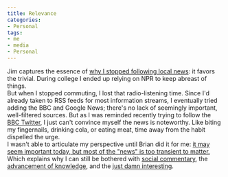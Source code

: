 ```yaml
---
title: Relevance
categories:
- Personal
tags:
- me
- media
- Personal
---
```


Jim captures the essence of [why I stopped following local news][1]: it favors the trivial.  During college I ended up relying on NPR to keep abreast of things.  
But when I stopped commuting, I lost that radio-listening time.  Since I'd already taken to RSS feeds for most information streams, I eventually tried adding the BBC and Google News; there's no lack of seemingly important, well-filtered sources.  But as I was reminded recently trying to follow the [BBC Twitter][2], I just can't convince myself the news is noteworthy.  Like biting my fingernails, drinking cola, or eating meat, time away from the habit dispelled the urge.  
I wasn't able to articulate my perspective until Brian did it for me: [it may seem important today, but most of the "news" is too transient to matter.][3]  Which explains why I can still be bothered with [social commentary][4], the [advancement of knowledge][5], and the [just damn interesting][6].

   [1]: http://jimski.nopaper.net/2007/02/05/in-the-zone/
   [2]: http://menti.net/?p=85
   [3]: http://stlbrianj.blogspot.com/2007/01/laziness-is-mother-of-perspective.html
   [4]: http://www.zefrank.com/theshow/
   [5]: http://www.seedmagazine.com/news/
   [6]: http://www.damninteresting.com/

